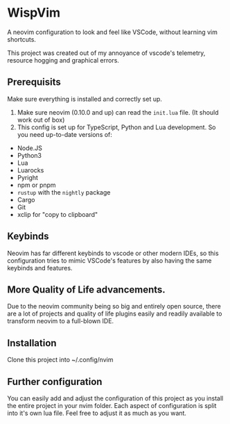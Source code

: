 # WispVim

A neovim configuration to look and feel like VSCode, without learning vim shortcuts.

This project was created out of my annoyance of vscode's telemetry, resource hogging and graphical errors.

## Prerequisits

Make sure everything is installed and correctly set up.

1. Make sure neovim (0.10.0 and up) can read the `init.lua` file. (It should work out of box)
2. This config is set up for TypeScript, Python and Lua development. So you need up-to-date versions of:

- Node.JS
- Python3
- Lua
- Luarocks
- Pyright
- npm or pnpm
- `rustup` with the `nightly` package
- Cargo
- Git
- xclip for "copy to clipboard"

## Keybinds

Neovim has far different keybinds to vscode or other modern IDEs, so this configuration tries to mimic VSCode's features
by also having the same keybinds and features.

## More Quality of Life advancements.

Due to the neovim community being so big and entirely open source, there are a lot of projects and quality of life plugins
easily and readily available to transform neovim to a full-blown IDE.

## Installation

Clone this project into ~/.config/nvim

## Further configuration

You can easily add and adjust the configuration of this project as you install the entire project in your nvim folder.
Each aspect of configuration is split into it's own lua file. Feel free to adjust it as much as you want.
